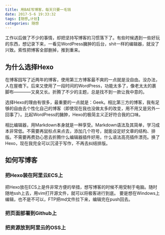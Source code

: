 ```yaml
---
title: 用BAE写博客，每天只要一毛钱
date: 2017-5-6 19:33:32
tags: [随想,计划]
categories: 随想
---
```

工作以后做了不少的事情，却把坚持写博客的习惯落下了。有些时候遇到一些好玩的东西，想记录下来，一看见WordPress臃肿的后台，shit一样的编辑器，就没了兴致。索性把博客全部删掉，推到重来。
## 为什么选择Hexo
在博客园写了近两年的博客，使用第三方博客最不爽的一点就是没自由。没办法，人在屋檐下。后来又使用了一段时间的WordPress，功能太多了，像老太太的裹脚布————又臭又长。折腾了不少的主题，总是找不到一款让我中意的。
<!--more-->
选择Hexo的理由有很多，最重要的一点就是：Geek。相比第三方的博客，我有足够的自由去个性化自己的博客（即使现在我也没做太多的改变，用不用又是另外一回事了）。比起WordPress的臃肿，Hexo的极简主义正好符合我的口味。

相比编辑器，用Markdown本身就是一种享受。Markdown语法及其简单，学习成本非常低。不需要再鼠标点来点去，添加几个符号，就能设定好文章的结构、排版。不需要再费劲心思去折腾什么编辑器插件好用，什么语法高亮插件漂亮。换了Hexo，现在我完全可以沉浸于写作，不再去纠结排版。

## 如何写博客
### 把Hexo装在阿里云ECS上
把Hexo放在ECS上是件非常方便的举措，想写博客的时候不用受制于电脑。随时随地ssh上去，用vim打开源文件，就可以将极客进行到底。
要是想在Windows上编辑，也不是不可以，FTP把md文件拉下来，编辑完在push回去。

### 把页面部署到Github上
### 把资源放到阿里云的OSS上

